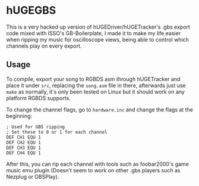 # hUGEGBS
This is a very hacked up version of hUGEDriver/hUGETracker's .gbs export code mixed with ISSO's GB-Boilerplate, I made it to make my life easier when ripping my music for oscilloscope views, being able to control which channels play on every export.

## Usage
To compile, export your song to RGBDS asm through hUGETracker and place it under `src`, replacing the `song.asm` file in there, afterwards just use `make` as normally, it's only been tested on Linux but it should work on any platform RGBDS supports.

To change the channel flags, go to `hardware.inc` and change the flags at the beginning:
```
; Used for GBS ripping
; Set these to 0 or 1 for each channel
DEF CH1 EQU 1
DEF CH2 EQU 1
DEF CH3 EQU 1
DEF CH4 EQU 1
```

After this, you can rip each channel with tools such as foobar2000's game music emu plugin (Doesn't seem to work on other .gbs players such as Nezplug or GBSPlay).